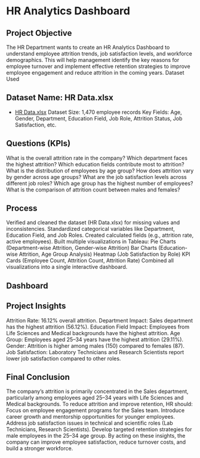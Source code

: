 # HR Analytics Dashboard
## Project Objective
The HR Department wants to create an HR Analytics Dashboard to understand employee attrition trends, job satisfaction levels, and workforce demographics. This will help management identify the key reasons for employee turnover and implement effective retention strategies to improve employee engagement and reduce attrition in the coming years.
Dataset Used

## Dataset Name: HR Data.xlsx
- <a href="https://github.com/Sakshammehta1101/HR-Analytics-Dashboard/blob/main/HR%20Data.xlsx">HR Data.xlsx</a> 
Dataset Size: 1,470 employee records
Key Fields: Age, Gender, Department, Education Field, Job Role, Attrition Status, Job Satisfaction, etc.

## Questions (KPIs)
What is the overall attrition rate in the company?
Which department faces the highest attrition?
Which education fields contribute most to attrition?
What is the distribution of employees by age group?
How does attrition vary by gender across age groups?
What are the job satisfaction levels across different job roles?
Which age group has the highest number of employees?
What is the comparison of attrition count between males and females?

## Process
Verified and cleaned the dataset (HR Data.xlsx) for missing values and inconsistencies.
Standardized categorical variables like Department, Education Field, and Job Roles.
Created calculated fields (e.g., attrition rate, active employees).
Built multiple visualizations in Tableau:
Pie Charts (Department-wise Attrition, Gender-wise Attrition)
Bar Charts (Education-wise Attrition, Age Group Analysis)
Heatmap (Job Satisfaction by Role)
KPI Cards (Employee Count, Attrition Count, Attrition Rate)
Combined all visualizations into a single interactive dashboard.

## Dashboard

## Project Insights
Attrition Rate: 16.12% overall attrition.
Department Impact: Sales department has the highest attrition (56.12%).
Education Field Impact: Employees from Life Sciences and Medical backgrounds have the highest attrition.
Age Group: Employees aged 25–34 years have the highest attrition (29.11%).
Gender: Attrition is higher among males (150) compared to females (87).
Job Satisfaction: Laboratory Technicians and Research Scientists report lower job satisfaction compared to other roles.

## Final Conclusion
The company’s attrition is primarily concentrated in the Sales department, particularly among employees aged 25–34 years with Life Sciences and Medical backgrounds.
To reduce attrition and improve retention, HR should:
Focus on employee engagement programs for the Sales team.
Introduce career growth and mentorship opportunities for younger employees.
Address job satisfaction issues in technical and scientific roles (Lab Technicians, Research Scientists).
Develop targeted retention strategies for male employees in the 25–34 age group.
By acting on these insights, the company can improve employee satisfaction, reduce turnover costs, and build a stronger workforce.
